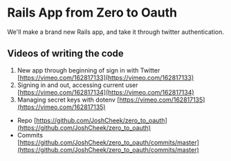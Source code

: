 Rails App from Zero to Oauth
============================

We'll make a brand new Rails app, and take it through twitter authentication.


Videos of writing the code
--------------------------

1. New app through beginning of sign in with Twitter [https://vimeo.com/162817133](https://vimeo.com/162817133)
2. Signing in and out, accessing current user [https://vimeo.com/162817134](https://vimeo.com/162817134)
3. Managing secret keys with dotenv [https://vimeo.com/162817135](https://vimeo.com/162817135)

* Repo [https://github.com/JoshCheek/zero_to_oauth](https://github.com/JoshCheek/zero_to_oauth)
* Commits [https://github.com/JoshCheek/zero_to_oauth/commits/master](https://github.com/JoshCheek/zero_to_oauth/commits/master)
